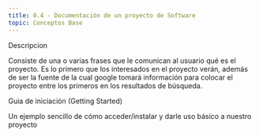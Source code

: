 ```yaml
---
title: 0.4 - Documentación de un proyecto de Software
topic: Conceptos Base
---
```


Descripcion

Consiste de una o varias frases que le comunican al usuario qué es el proyecto. Es lo primero que los interesados en el proyecto verán, además de ser la fuente de la cual google tomará información para colocar el proyecto entre los primeros en los resultados de búsqueda.

Guia de iniciación (Getting Started)

Un ejemplo sencillo de cómo acceder/instalar y darle uso básico a nuestro proyecto